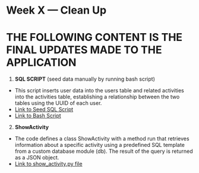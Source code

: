 # Week X — Clean Up

# THE FOLLOWING CONTENT IS THE FINAL UPDATES MADE TO THE APPLICATION

1. **SQL SCRIPT** (seed data manually by running bash script)
*  This script inserts user data into the users table and related activities into the activities table, establishing a relationship between the two tables using the UUID of each user.
*  [Link to Seed SQL Script](https://github.com/jess-bk/aws-bootcamp-cruddur-2023/blob/main/backend-flask/db/seed.sql)
*  [Link to Bash Script](https://github.com/jess-bk/aws-bootcamp-cruddur-2023/blob/main/bin/db/seed)

2. **ShowActivity**
*  The code defines a class ShowActivity with a method run that retrieves information about a specific activity using a predefined SQL template from a custom database module (db). The result of the query is            returned as a JSON object.
*  [Link to show_activity.py file](https://github.com/jess-bk/aws-bootcamp-cruddur-2023/blob/main/backend-flask/services/show_activity.py)
